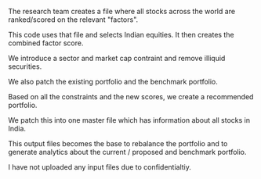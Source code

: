 The research team creates a file where all stocks across the world are ranked/scored on the relevant "factors".

This code uses that file and selects Indian equities. It then creates the combined factor score.

We introduce a sector and market cap contraint and remove illiquid securities.

We also patch the existing portfolio and the benchmark portfolio.

Based on all the constraints and the new scores, we create a recommended portfolio.

We patch this into one master file which has information about all stocks in India.

This output files becomes the base to rebalance the portfolio and to generate analytics about the current / proposed and benchmark portfolio.

I have not uploaded any input files due to confidentialtiy. 
